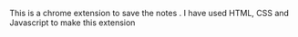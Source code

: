 This is a chrome extension to save the notes . 
I have used HTML, CSS and Javascript to make this extension
